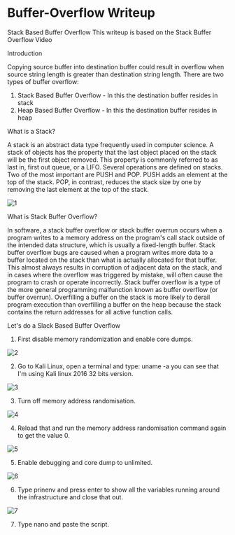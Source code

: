 # Buffer-Overflow Writeup
Stack Based Buffer Overflow 
This writeup is based on the Stack Buffer Overflow Video


Introduction

Copying source buffer into destination buffer could result in overflow when source string length is greater than destination string length.
There are two types of buffer overflow:
1. Stack Based Buffer Overflow - In this the destination buffer resides in stack
2. Heap Based Buffer Overflow - In this the destination buffer resides in heap

What is a Stack?

A stack is an abstract data type frequently used in computer science. A stack of objects has the property that the last object placed on the stack will be the first object removed. This property is commonly referred to as last in, first out queue, or a LIFO.
Several operations are defined on stacks. Two of the most important are PUSH and POP. PUSH adds an element at the top of the stack. POP, in contrast, reduces the stack size by one by removing the last element at the top of the stack.

![1](https://user-images.githubusercontent.com/50174329/80055208-c226a300-853e-11ea-889e-1c0ec3be2ab9.PNG)

What is Stack Buffer Overflow?

In software, a stack buffer overflow or stack buffer overrun occurs when a program writes to a memory address on the program's call stack outside of the intended data structure, which is usually a fixed-length buffer. Stack buffer overflow bugs are caused when a program writes more data to a buffer located on the stack than what is actually allocated for that buffer. This almost always results in corruption of adjacent data on the stack, and in cases where the overflow was triggered by mistake, will often cause the program to crash or operate incorrectly. Stack buffer overflow is a type of the more general programming malfunction known as buffer overflow (or buffer overrun). Overfilling a buffer on the stack is more likely to derail program execution than overfilling a buffer on the heap because the stack contains the return addresses for all active function calls.

Let's do a Slack Based Buffer Overflow

1. First disable memory randomization and enable core dumps.

![2](https://user-images.githubusercontent.com/50174329/80057143-88a46680-8543-11ea-9d8e-b77f44e96906.PNG)

2. Go to Kali Linux, open a terminal and type: uname -a you can see that I'm using Kali linux 2016 32 bits version.

![3](https://user-images.githubusercontent.com/50174329/80057850-411eda00-8545-11ea-9b0a-bd8b9021c8c1.PNG)

3. Turn off memory address randomisation.

![4](https://user-images.githubusercontent.com/50174329/80058085-f2257480-8545-11ea-9a96-e925a3c8655a.PNG)

4. Reload that and run the memory address randomisation command again to get the value 0.

![5](https://user-images.githubusercontent.com/50174329/80058943-3f0a4a80-8548-11ea-8ad9-4dc215965c35.PNG)

5. Enable debugging and core dump to unlimited.

![6](https://user-images.githubusercontent.com/50174329/80059110-bd66ec80-8548-11ea-8140-4e2d08ddbefa.PNG)

6. Type prinenv and press enter to show all the variables running around the infrastructure and close that out.

![7](https://user-images.githubusercontent.com/50174329/80059370-788f8580-8549-11ea-9e0b-a43e12eb20a5.PNG)

7. Type nano and paste the script.

















   

 


